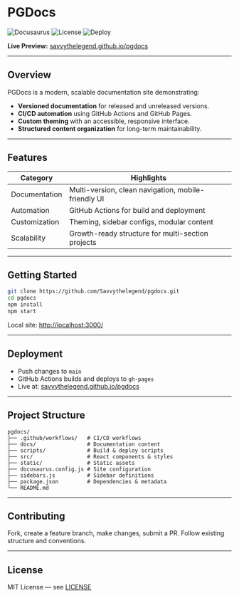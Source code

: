 # PGDocs

![Docusaurus](https://img.shields.io/badge/Built_with-Docusaurus-blue?logo=docusaurus&logoColor=white)
![License](https://img.shields.io/badge/License-MIT-green)
![Deploy](https://img.shields.io/github/actions/workflow/status/Savvythelegend/pgdocs/deploy.yml?label=Deploy%20Status)

**Live Preview:** [savvythelegend.github.io/pgdocs](https://savvythelegend.github.io/pgdocs/)

---

## Overview

PGDocs is a modern, scalable documentation site demonstrating:

- **Versioned documentation** for released and unreleased versions.
- **CI/CD automation** using GitHub Actions and GitHub Pages.
- **Custom theming** with an accessible, responsive interface.
- **Structured content organization** for long-term maintainability.

---

## Features

| Category          | Highlights                                                                 |
|-------------------|-----------------------------------------------------------------------------|
| Documentation     | Multi-version, clean navigation, mobile-friendly UI                        |
| Automation        | GitHub Actions for build and deployment                                    |
| Customization     | Theming, sidebar configs, modular content                                  |
| Scalability       | Growth-ready structure for multi-section projects                          |

---

## Getting Started

```bash
git clone https://github.com/Savvythelegend/pgdocs.git
cd pgdocs
npm install
npm start
````

Local site: [http://localhost:3000/](http://localhost:3000/)

---

## Deployment

* Push changes to `main`
* GitHub Actions builds and deploys to `gh-pages`
* Live at: [savvythelegend.github.io/pgdocs](https://savvythelegend.github.io/pgdocs/)

---

## Project Structure

```
pgdocs/
├── .github/workflows/   # CI/CD workflows
├── docs/                # Documentation content
├── scripts/             # Build & deploy scripts
├── src/                 # React components & styles
├── static/              # Static assets
├── docusaurus.config.js # Site configuration
├── sidebars.js          # Sidebar definitions
├── package.json         # Dependencies & metadata
└── README.md
```

---

## Contributing

Fork, create a feature branch, make changes, submit a PR. Follow existing structure and conventions.

---

## License

MIT License — see [LICENSE](LICENSE)

```
```
